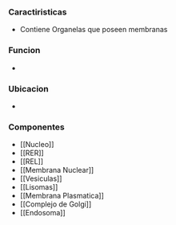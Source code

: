 ### Caractiristicas
- Contiene Organelas que poseen membranas

### Funcion
- 

### Ubicacion
- 

### Componentes
- [[Nucleo]]
- [[RER]]
- [[REL]]
- [[Membrana Nuclear]]
- [[Vesiculas]]
- [[Lisomas]]
- [[Membrana Plasmatica]]
- [[Complejo de Golgi]]
- [[Endosoma]]